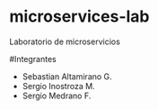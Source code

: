 # microservices-lab
Laboratorio de microservicios

#Integrantes
- Sebastian Altamirano G.
- Sergio Inostroza M.
- Sergio Medrano F.

